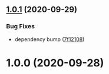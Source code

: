 ## [1.0.1](https://github.com/bconnorwhite/read-lcov/compare/v1.0.0...v1.0.1) (2020-09-29)


### Bug Fixes

* dependency bump ([7f12108](https://github.com/bconnorwhite/read-lcov/commit/7f12108566a2521777e14b29b87a19133d7c6e95))



# 1.0.0 (2020-09-28)




